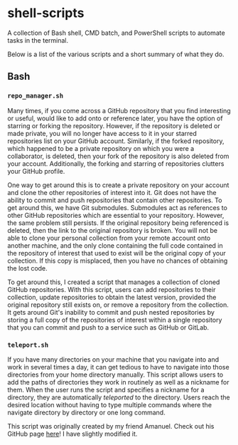 # **shell-scripts**
A collection of Bash shell, CMD batch, and PowerShell scripts to automate tasks in the terminal.

Below is a list of the various scripts and a short summary of what they do.

## **Bash**

### **```repo_manager.sh```**

Many times, if you come across a GitHub repository that you find interesting or 
useful, would like to add onto or reference later, you have the option of 
starring or forking the repository. However, if the repository is deleted 
or made private, you will no longer have access to it in your starred 
repositories list on your GitHub account. Similarly, if the forked repository, 
which happened to be a private repository on which you were a collaborator, is
deleted, then your fork of the repository is also deleted from your account. 
Additionally, the forking and starring of repositories clutters your GitHub 
profile.

One way to get around this is to create a private repository on your account 
and clone the other repositories of interest into it. Git does not have the 
ability to commit and push repositories that contain other repositories. To get 
around this, we have Git submodules. Submodules act as references to other 
GitHub repositories which are essential to your repository. However, the same 
problem still persists. If the original repository being referenced is deleted, 
then the link to the original repository is broken. You will not be able to 
clone your personal collection from your remote account onto another machine, 
and the only clone containing the full code contained in the repository of 
interest that used to exist will be the original copy of your collection. If 
this copy is misplaced, then you have no chances of obtaining the lost code.

To get around this, I created a script that manages a collection of cloned 
GitHub repositories. With this script, users can add repositories to their 
collection, update repositories to obtain the latest version, provided the 
original repository still exists on, or remove a repository from the 
collection. It gets around Git's inability to commit and push nested 
repositories by storing a full copy of the repositories of interest within a 
single repository that you can commit and push to a service such as GitHub or 
GitLab.

### **```teleport.sh```**

If you have many directories on your machine that you navigate into and work in 
several times a day, it can get tedious to have to navigate into those 
directories from your home directory manually. This script allows users to add 
the paths of directories they work in routinely as well as a nickname for them. 
When the user runs the script and specifies a nickname for a directory, they 
are automatically *teleported* to the directory. Users reach the desired 
location without having to type multiple commands where the navigate 
directory by directory or one long command.

This script was originally created by my friend Amanuel. Check out his GitHub page [here](https://github.com/AmanuelEphrem)! I have slightly modified it.